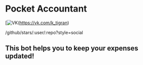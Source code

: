 # Pocket Accountant

[![VK](https://repository-images.githubusercontent.com/205442979/2f7b6300-cb6d-11e9-9896-0c085d6eb987)(https://vk.com/k_tigran)

/github/stars/:user/:repo?style=social

## This bot helps you to keep your expenses updated!
